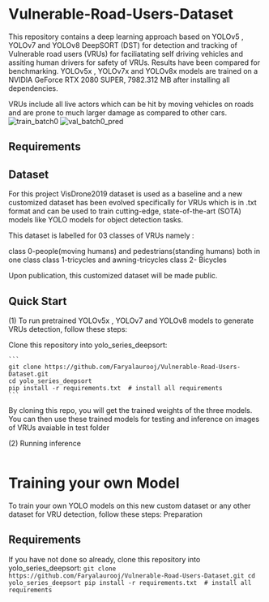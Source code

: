 # Vulnerable-Road-Users-Dataset

This repository contains a deep learning approach based on YOLOv5 , YOLOv7 and YOLOv8 DeepSORT (DST) for detection and tracking of Vulnerable road users (VRUs) for faciliatating self driving vehicles and assiting human drivers for safety of VRUs. Results have been compared for benchmarking. YOLOv5x , YOLOv7x and YOLOv8x models are trained on a NVIDIA GeForce RTX 2080 SUPER, 7982.312 MB after installing all dependencies.

VRUs include all live actors which can be hit by moving vehicles on roads and are prone to much larger damage as compared to other cars. 
![train_batch0](https://github.com/Faryalaurooj/Vulnerable-Road-Users-Dataset/assets/138756263/07644322-113c-429b-a4b7-3f0cf9541dbb)
![val_batch0_pred](https://github.com/Faryalaurooj/Vulnerable-Road-Users-Dataset/assets/138756263/28ab2e28-649c-42ed-abee-41ee5c7f7c15)


## Requirements

## Dataset 

For this project VisDrone2019 dataset is used as a baseline and a new customized dataset has been evolved specifically for VRUs which is in .txt format and can be used to train cutting-edge, state-of-the-art (SOTA) models like YOLO models for object detection tasks.

This dataset is labelled for 03 classes of VRUs namely :

class 0-people(moving humans) and pedestrians(standing humans) both in one class
class 1-tricycles and awning-tricycles
class 2- Bicycles

Upon publication, this customized dataset will be made public.

## Quick Start

(1) To run pretrained YOLOv5x , YOLOv7 and YOLOv8 models to generate VRUs detection, follow these steps:

  Clone this repository into yolo_series_deepsort:


    ```
    git clone https://github.com/Faryalaurooj/Vulnerable-Road-Users-Dataset.git
    cd yolo_series_deepsort
    pip install -r requirements.txt  # install all requirements
    ```

  By cloning this repo, you will get the trained weights of the three models. You can then use these trained models for testing and inference on images of VRUs avaiable in test folder 


(2) Running inference 

```
```

# Training your own Model

To train your own YOLO models on this new custom dataset or any other dataset for VRU detection, follow these steps:
Preparation

## Requirements

If you have not done so already, clone this repository into yolo_series_deepsort:
    ```
    git clone https://github.com/Faryalaurooj/Vulnerable-Road-Users-Dataset.git
    cd yolo_series_deepsort
    pip install -r requirements.txt  # install all requirements
    ```

  



